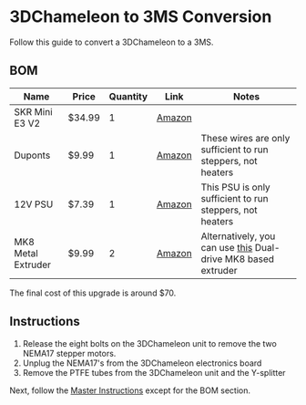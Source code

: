 # 3DChameleon to 3MS Conversion

Follow this guide to convert a 3DChameleon to a 3MS.

## BOM

| Name | Price | Quantity | Link | Notes |
| - | - | - | - | - |
| SKR Mini E3 V2 | $34.99 | 1 | [Amazon](https://a.co/d/0hgHU9JX) | |
Duponts | $9.99 | 1 | [Amazon](https://a.co/d/6QwGxhH) | These wires are only sufficient to run steppers, not heaters |
| 12V PSU | $7.39 | 1 | [Amazon](https://a.co/d/gLC1eli) | This PSU is only sufficient to run steppers, not heaters |
| MK8 Metal Extruder | $9.99 | 2 | [Amazon](https://a.co/d/0gJ1ghKj) | Alternatively, you can use [this](https://a.co/d/dbw7Wor) Dual-drive MK8 based extruder |

The final cost of this upgrade is around $70.

## Instructions

1. Release the eight bolts on the 3DChameleon unit to remove the two NEMA17 stepper motors.
1. Unplug the NEMA17's from the 3DChameleon electronics board
1. Remove the PTFE tubes from the 3DChameleon unit and the Y-splitter

Next, follow the [Master Instructions](instructions.md) except for the BOM section.